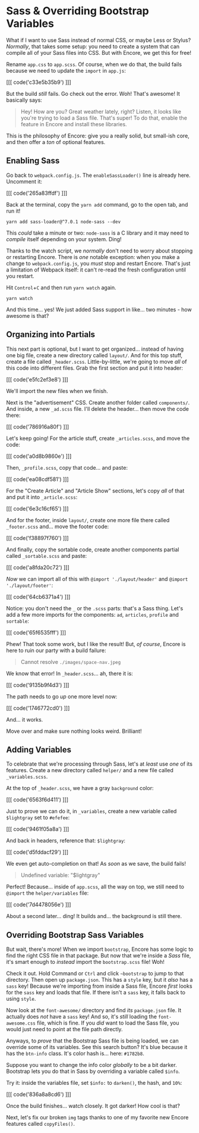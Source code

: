 # Sass & Overriding Bootstrap Variables

What if I want to use Sass instead of normal CSS, or maybe Less or Stylus?
*Normally*, that takes some setup: you need to create a system that can
compile all of your Sass files into CSS. But with Encore, we get this for free!

Rename `app.css` to `app.scss`. Of course, when we do that, the build fails because
we need to update the `import` in `app.js`:

[[[ code('c33e5b35b9') ]]]

But the build *still* fails. Go check out the error. Woh! That's awesome!
It basically says:

> Hey! How are you? Great weather lately, right? Listen, it looks like you're trying
> to load a Sass file. That's super! To do that, enable the feature in Encore
> and install these libraries.

This is the philosophy of Encore: give you a really solid, but small-ish core, and
then offer a *ton* of optional features.

## Enabling Sass

Go back to `webpack.config.js`. The `enableSassLoader()` line is already here.
Uncomment it:

[[[ code('265a83ffdf') ]]]

Back at the terminal, copy the `yarn add` command, go to the open tab, and run it!

```terminal-silent
yarn add sass-loader@^7.0.1 node-sass --dev
```

This *could* take a minute or two: `node-sass` is a C library and it may need to
*compile* itself depending on your system. Ding!

Thanks to the watch script, we *normally* don't need to worry about stopping
or restarting Encore. There is *one* notable exception: when you make a change to
`webpack.config.js`, you *must* stop and restart Encore. That's just a limitation
of Webpack itself: it can't re-read the fresh configuration until you restart.

Hit `Control`+`C` and then run `yarn watch` again.

```terminal-silent
yarn watch
```

And this time... yes! We just added Sass support in like... two minutes - how
awesome is that?

## Organizing into Partials

This next part is optional, but I want to get organized... instead of having
one big file, create a new directory called `layout/`. And for this top stuff, create
a file called `_header.scss`. Little-by-little, we're going to move *all* of this
code into different files. Grab the first section and put it into header:

[[[ code('e5fc2ef3e8') ]]]

We'll import the new files when we finish.

Next is the "advertisement" CSS. Create another folder called `components/`. And
inside, a new `_ad.scss` file. I'll delete the header... then move the code there:

[[[ code('786916a80f') ]]]

Let's keep going! For the article stuff, create `_articles.scss`, and move the code:

[[[ code('a0d8b9860e') ]]]

Then, `_profile.scss`, copy that code... and paste:

[[[ code('ea08cdf581') ]]]

For the "Create Article" and "Article Show" sections, let's copy *all* of that
and put it into `_article.scss`:

[[[ code('6e3c16cf65') ]]]

And for the footer, inside `layout/`, create one more file there called
`_footer.scss` and... move the footer code:

[[[ code('f38897f760') ]]]

And finally, copy the sortable code, create another components partial called
`_sortable.scss` and paste:

[[[ code('a8fda20c72') ]]]

*Now* we can import all of this with `@import './layout/header'` and
`@import './layout/footer'`:

[[[ code('64cb6371a4') ]]]

Notice: you don't need the `_` or the `.scss` parts:
that's a Sass thing. Let's add a few more imports for the components: `ad`,
`articles`, `profile` and `sortable`:

[[[ code('65f6535fff') ]]]

Phew! That took some work, but I like the result! But, *of course*, Encore is
here to ruin our party with a build failure:

> Cannot resolve `./images/space-nav.jpeg`

We know that error! In `_header.scss`... ah, there it is:

[[[ code('9135b9f4d3') ]]]

The path needs to go *up* one more level now:

[[[ code('1746772cd0') ]]]

And... it works.

Move over and make sure nothing looks weird. Brilliant!

## Adding Variables

To celebrate that we're processing through Sass, let's at *least* use *one* of its
features. Create a new directory called `helper/` and a new file called
`_variables.scss`.

At the top of `_header.scss`, we have a gray `background` color:

[[[ code('6563f6d411') ]]]

Just to prove we can do it, in `_variables`, create a new variable called
`$lightgray` set to `#efefee`:

[[[ code('9461f05a8a') ]]]

And back in headers, reference that: `$lightgray`:

[[[ code('d5fddacf29') ]]]

We even get auto-completion on that! As *soon* as we save, the build fails!

> Undefined variable: "$lightgray"

Perfect! Because... inside of `app.scss`, all the way on top, we still need to
`@import` the `helper/variables` file:

[[[ code('7d4478056e') ]]]

About a second later... ding! It builds and... the background is still there.

## Overriding Bootstrap Sass Variables

But wait, there's more! When we import `bootstrap`, Encore has some logic to find
the right CSS file in that package. But now that we're inside a *Sass* file, it's
smart enough to *instead* import the `bootstrap.scss` file! Woh!

Check it out. Hold Command or `Ctrl` and click `~bootstrap` to jump to that directory.
Then open up `package.json`. This has a `style` key, but it *also* has a `sass`
key! Because we're importing from inside a Sass file, Encore *first* looks for
the `sass` key and loads that file. If there isn't a `sass` key, it falls back
to using `style`.

Now look at the `font-awesome/` directory and find *its* `package.json` file. It
actually does *not* have a `sass` key! And so, it's *still* loading the
`font-awesome.css` file, which is fine. If you *did* want to load the Sass file,
you would just need to point at the file path directly.

Anyways, to *prove* that the Bootstrap Sass file is being loaded, we can override
some of its variables. See this search button? It's blue because it has the
`btn-info` class. It's color hash is... here: `#1782b8`.

Suppose you want to change the info color *globally* to be a bit darker. Bootstrap
lets you do that in Sass by overriding a variable called `$info`.

Try it: inside the variables file, set `$info:` to `darken()`, the hash, and `10%`:

[[[ code('836a8a8cd6') ]]]

Once the build finishes... watch closely. It got darker! How cool is that?

Next, let's fix our broken `img` tags thanks to one of my favorite new Encore features
called `copyFiles()`.
